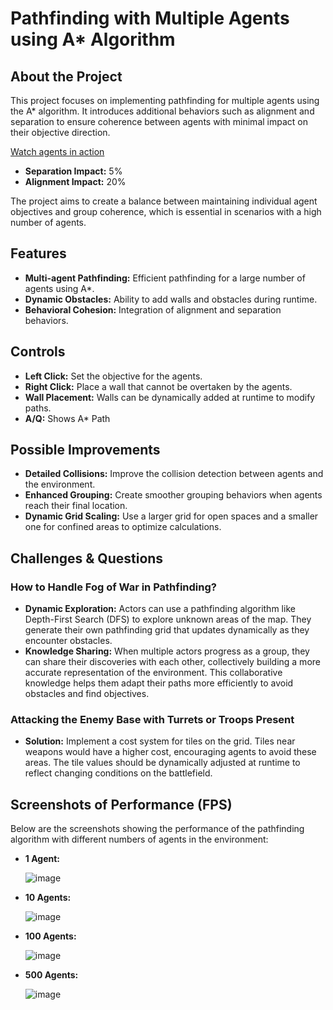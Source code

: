 # Pathfinding with Multiple Agents using A* Algorithm

## About the Project

This project focuses on implementing pathfinding for multiple agents using the A* algorithm. It introduces additional behaviors such as alignment and separation to ensure coherence between agents with minimal impact on their objective direction.

[Watch agents in action](https://youtu.be/NCtwT_ioPK8)

- **Separation Impact:** 5%
- **Alignment Impact:** 20%

The project aims to create a balance between maintaining individual agent objectives and group coherence, which is essential in scenarios with a high number of agents.

## Features

- **Multi-agent Pathfinding:** Efficient pathfinding for a large number of agents using A*.
- **Dynamic Obstacles:** Ability to add walls and obstacles during runtime.
- **Behavioral Cohesion:** Integration of alignment and separation behaviors.

## Controls

- **Left Click:** Set the objective for the agents.
- **Right Click:** Place a wall that cannot be overtaken by the agents.
- **Wall Placement:** Walls can be dynamically added at runtime to modify paths.
- **A/Q:** Shows A* Path

## Possible Improvements

- **Detailed Collisions:** Improve the collision detection between agents and the environment.
- **Enhanced Grouping:** Create smoother grouping behaviors when agents reach their final location.
- **Dynamic Grid Scaling:** Use a larger grid for open spaces and a smaller one for confined areas to optimize calculations.

## Challenges & Questions

### How to Handle Fog of War in Pathfinding?

- **Dynamic Exploration:** Actors can use a pathfinding algorithm like Depth-First Search (DFS) to explore unknown areas of the map. They generate their own pathfinding grid that updates dynamically as they encounter obstacles.
- **Knowledge Sharing:** When multiple actors progress as a group, they can share their discoveries with each other, collectively building a more accurate representation of the environment. This collaborative knowledge helps them adapt their paths more efficiently to avoid obstacles and find objectives.


### Attacking the Enemy Base with Turrets or Troops Present

- **Solution:** Implement a cost system for tiles on the grid. Tiles near weapons would have a higher cost, encouraging agents to avoid these areas. The tile values should be dynamically adjusted at runtime to reflect changing conditions on the battlefield.


## Screenshots of Performance (FPS)

Below are the screenshots showing the performance of the pathfinding algorithm with different numbers of agents in the environment:

- **1 Agent:**

  ![image](https://github.com/user-attachments/assets/8abb13f7-8b1c-4f9c-89aa-ec0116c36ecd)

- **10 Agents:**

  ![image](https://github.com/user-attachments/assets/8fc45bb7-dcc6-467a-b6b4-732951beef52)

- **100 Agents:**

  ![image](https://github.com/user-attachments/assets/2942bb8a-e96c-42d5-a57b-959b46153715)

- **500 Agents:**

  ![image](https://github.com/user-attachments/assets/bfd2cda4-0ef9-43b0-a90d-7bef02f88952)
